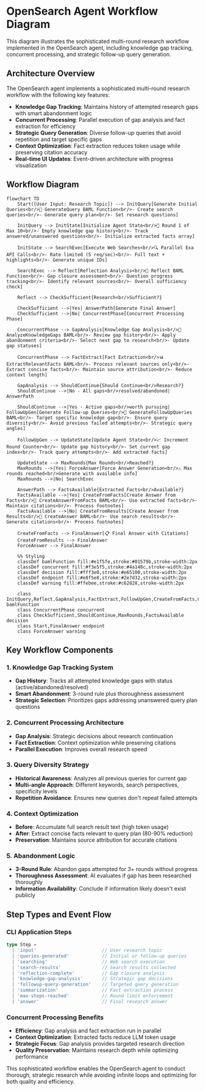 # OpenSearch Agent Workflow Diagram

This diagram illustrates the sophisticated multi-round research workflow implemented in the OpenSearch agent, including knowledge gap tracking, concurrent processing, and strategic follow-up query generation.

## Architecture Overview

The OpenSearch agent implements a sophisticated multi-round research workflow with the following key features:

- **Knowledge Gap Tracking**: Maintains history of attempted research gaps with smart abandonment logic
- **Concurrent Processing**: Parallel execution of gap analysis and fact extraction for efficiency  
- **Strategic Query Generation**: Diverse follow-up queries that avoid repetition and target specific gaps
- **Context Optimization**: Fact extraction reduces token usage while preserving citation accuracy
- **Real-time UI Updates**: Event-driven architecture with progress visualization

## Workflow Diagram

```mermaid
flowchart TD
    Start([User Input: Research Topic]) --> InitQuery[Generate Initial Queries<br/>📝 GenerateQuery BAML Function<br/>- Create search queries<br/>- Generate query plan<br/>- Set research questions]
    
    InitQuery --> InitState[Initialize Agent State<br/>🔄 Round 1 of Max 10<br/>- Empty knowledge gap history<br/>- Track answered/unanswered questions<br/>- Initialize extracted facts array]
    
    InitState --> SearchExec[Execute Web Searches<br/>🔍 Parallel Exa API Calls<br/>- Rate limited (5 req/sec)<br/>- Full text + highlights<br/>- Generate unique IDs]
    
    SearchExec --> Reflect[Reflection Analysis<br/>🧠 Reflect BAML Function<br/>- Gap closure assessment<br/>- Question progress tracking<br/>- Identify relevant sources<br/>- Overall sufficiency check]
    
    Reflect --> CheckSufficient{Research<br/>Sufficient?}
    
    CheckSufficient -->|Yes| AnswerPath[Generate Final Answer]
    CheckSufficient -->|No| ConcurrentPhase[Concurrent Processing Phase]
    
    ConcurrentPhase --> GapAnalysis[Knowledge Gap Analysis<br/>🎯 AnalyzeKnowledgeGaps BAML<br/>- Review gap history<br/>- Apply abandonment criteria<br/>- Select next gap to research<br/>- Update gap statuses]
    
    ConcurrentPhase --> FactExtract[Fact Extraction<br/>📊 ExtractRelevantFacts BAML<br/>- Process relevant sources only<br/>- Extract concise facts<br/>- Maintain source attribution<br/>- Reduce context length]
    
    GapAnalysis --> ShouldContinue{Should Continue<br/>Research?}
    ShouldContinue -->|No - All gaps<br/>resolved/abandoned| AnswerPath
    
    ShouldContinue -->|Yes - Active gaps<br/>worth pursuing| FollowUpGen[Generate Follow-up Queries<br/>🔄 GenerateFollowUpQueries BAML<br/>- Target specific knowledge gap<br/>- Ensure query diversity<br/>- Avoid previous failed attempts<br/>- Strategic query angles]
    
    FollowUpGen --> UpdateState[Update Agent State<br/>📈 Increment Round Counter<br/>- Update gap history<br/>- Set current gap index<br/>- Track query attempts<br/>- Add extracted facts]
    
    UpdateState --> MaxRounds{Max Rounds<br/>Reached?}
    MaxRounds -->|Yes| ForceAnswer[Force Answer Generation<br/>⚠️ Max rounds reached<br/>Generate with available info]
    MaxRounds -->|No| SearchExec
    
    AnswerPath --> FactsAvailable{Extracted Facts<br/>Available?}
    FactsAvailable -->|Yes| CreateFromFacts[Create Answer from Facts<br/>📄 CreateAnswerFromFacts BAML<br/>- Use extracted facts<br/>- Maintain citations<br/>- Process footnotes]
    FactsAvailable -->|No| CreateFromResults[Create Answer from Results<br/>📄 CreateAnswer BAML<br/>- Use search results<br/>- Generate citations<br/>- Process footnotes]
    
    CreateFromFacts --> FinalAnswer[📋 Final Answer with Citations]
    CreateFromResults --> FinalAnswer
    ForceAnswer --> FinalAnswer
    
    %% Styling
    classDef bamlFunction fill:#e1f5fe,stroke:#01579b,stroke-width:2px
    classDef concurrent fill:#f3e5f5,stroke:#4a148c,stroke-width:2px
    classDef decision fill:#fff3e0,stroke:#e65100,stroke-width:2px
    classDef endpoint fill:#e8f5e8,stroke:#2e7d32,stroke-width:2px
    classDef warning fill:#ffebee,stroke:#c62828,stroke-width:2px
    
    class InitQuery,Reflect,GapAnalysis,FactExtract,FollowUpGen,CreateFromFacts,CreateFromResults bamlFunction
    class ConcurrentPhase concurrent
    class CheckSufficient,ShouldContinue,MaxRounds,FactsAvailable decision
    class Start,FinalAnswer endpoint
    class ForceAnswer warning
```

## Key Workflow Components

### 1. Knowledge Gap Tracking System
- **Gap History**: Tracks all attempted knowledge gaps with status (active/abandoned/resolved)
- **Smart Abandonment**: 3-round rule plus thoroughness assessment
- **Strategic Selection**: Prioritizes gaps addressing unanswered query plan questions

### 2. Concurrent Processing Architecture
- **Gap Analysis**: Strategic decisions about research continuation
- **Fact Extraction**: Context optimization while preserving citations
- **Parallel Execution**: Improves overall research speed

### 3. Query Diversity Strategy
- **Historical Awareness**: Analyzes all previous queries for current gap
- **Multi-angle Approach**: Different keywords, search perspectives, specificity levels
- **Repetition Avoidance**: Ensures new queries don't repeat failed attempts

### 4. Context Optimization
- **Before**: Accumulate full search result text (high token usage)
- **After**: Extract concise facts relevant to query plan (80-90% reduction)
- **Preservation**: Maintains source attribution for accurate citations

### 5. Abandonment Logic
- **3-Round Rule**: Abandon gaps attempted for 3+ rounds without progress
- **Thoroughness Assessment**: AI evaluates if gap has been researched thoroughly
- **Information Availability**: Conclude if information likely doesn't exist publicly

## Step Types and Event Flow

### CLI Application Steps
```typescript
type Step = 
  | 'input'                        // User research topic
  | 'queries-generated'            // Initial or follow-up queries
  | 'searching'                    // Web search execution
  | 'search-results'               // Search results collected
  | 'reflection-complete'          // Gap closure analysis
  | 'knowledge-gap-analysis'       // Strategic gap decisions
  | 'followup-query-generation'    // Targeted query generation
  | 'summarization'                // Fact extraction process
  | 'max-steps-reached'            // Round limit enforcement
  | 'answer'                       // Final research answer
```

### Concurrent Processing Benefits
- **Efficiency**: Gap analysis and fact extraction run in parallel
- **Context Optimization**: Extracted facts reduce LLM token usage
- **Strategic Focus**: Gap analysis provides targeted research direction
- **Quality Preservation**: Maintains research depth while optimizing performance

This sophisticated workflow enables the OpenSearch agent to conduct thorough, strategic research while avoiding infinite loops and optimizing for both quality and efficiency. 